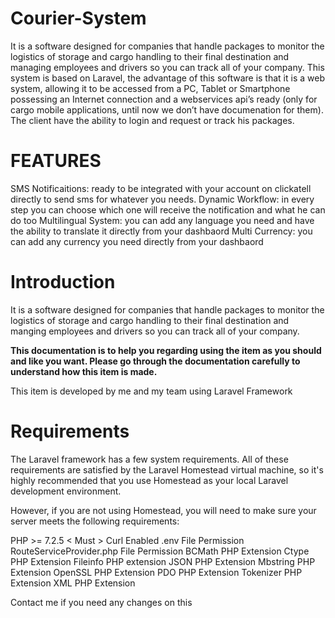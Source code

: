 # Courier-System
It is a software designed for companies that handle packages to monitor the logistics of storage and cargo handling to their final destination and managing employees and drivers so you can track all of your company.  This system is based on Laravel, the advantage of this software is that it is a web system, allowing it to be accessed from a PC, Tablet or Smartphone possessing an Internet connection and a webservices api’s ready (only for cargo mobile applications, until now we don’t have documenation for them).  The client have the ability to login and request or track his packages.


# FEATURES

SMS Notificaitions: ready to be integrated with your account on clickatell directly to send sms for whatever you needs.
Dynamic Workflow: in every step you can choose which one will receive the notification and what he can do too
Multilingual System: you can add any language you need and have the ability to translate it directly from your dashbaord
Multi Currency: you can add any currency you need directly from your dashbaord


# Introduction

It is a software designed for companies that handle packages to monitor the logistics of storage and cargo handling to their final destination and manging employees and drivers so you can track all of your company. 

**This documentation is to help you regarding using the item as you should and like you want. Please go through the documentation carefully to understand how this item is made.**

This item is developed by me and my team using Laravel Framework

# Requirements

The Laravel framework has a few system requirements. All of these requirements are satisfied by the Laravel Homestead virtual machine, so it's highly recommended that you use Homestead as your local Laravel development environment.

However, if you are not using Homestead, you will need to make sure your server meets the following requirements:

PHP >= 7.2.5 < Must >
Curl Enabled
.env File Permission
RouteServiceProvider.php File Permission
BCMath PHP Extension
Ctype PHP Extension
Fileinfo PHP extension
JSON PHP Extension
Mbstring PHP Extension
OpenSSL PHP Extension
PDO PHP Extension
Tokenizer PHP Extension
XML PHP Extension

Contact me if you need any changes on this
